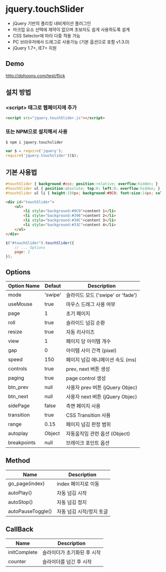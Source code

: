 # jquery.touchSlider
- jQuery 기반의 플리킹 내비게이션 플러그인
- 마크업 요소 선택에 제약이 없으며 초보자도 쉽게 사용하도록 설계
- CSS Selector에 따라 다중 적용 가능
- PC 브라우저에서 드래그로 사용가능 (기본 옵션으로 포함 v1.3.0)
- jQuery 1.7+, IE7+ 지원

## Demo
http://dohoons.com/test/flick

## 설치 방법

### \<script\> 태그로 웹페이지에 추가
``` html
<script src="jquery.touchSlider.js"></script>
```

### 또는 NPM으로 설치해서 사용

``` sh
$ npm i jquery.touchslider
```
``` js
var $ = require('jquery');
require('jquery.touchslider')($);
```

## 기본 사용법
``` css
#touchSlider { background:#ccc; position:relative; overflow:hidden; }
#touchSlider ul { position:absolute; top:0; left:0; overflow:hidden; }
#touchSlider ul li { height:150px; background:#9C9; font-size:14px; color:#fff; }
```

``` html
<div id="touchSlider">
	<ul>
		<li style="background:#9C9">content 1</li>
		<li style="background:#396">content 2</li>
		<li style="background:#39C">content 3</li>
		<li style="background:#33C">content 4</li>
	</ul>
</div>
```

``` js
$("#touchSlider").touchSlider({
	// ... Options
	page: 2
});
```

## Options

| Option Name | Defaut | Description |
| --- | --- | --- |
| mode | 'swipe' | 슬라이드 모드 ('swipe' or 'fade') |
| useMouse | true | 마우스 드래그 사용 여부 |
| page | 1 | 초기 페이지 |
| roll | true | 슬라이드 넘김 순환 |
| resize | true | 자동 리사이즈 |
| view | 1 | 페이지 당 아이템 개수 |
| gap | 0 | 아이템 사이 간격 (pixel) |
| speed | 150 | 페이지 넘김 애니메이션 속도 (ms) |
| controls | true | prev, next 버튼 생성 |
| paging | true | page control 생성 |
| btn_prev | null | 사용자 prev 버튼 (jQuery Objec) |
| btn_next | null | 사용자 next 버튼 (jQuery Objec) |
| sidePage | false | 측면 페이지 사용 |
| transition | true | CSS Transition 사용 |
| range | 0.15 | 페이지 넘김 판정 범위 |
| autoplay | Object | 자동움직임 관련 옵션 (Object) |
| breakpoints | null | 브레이크 포인트 옵션 |

## Method

| Name | Description |
| --- | --- |
| go_page(index) | index 페이지로 이동 |
| autoPlay() | 자동 넘김 시작  |
| autoStop() | 자동 넘김 정지  |
| autoPauseToggle() | 자동 넘김 시작/정지 토글  |

## CallBack

| Name | Description |
| --- | --- |
| initComplete | 슬라이더가 초기화된 후 시작 |
| counter | 슬라이더를 넘긴 후 시작  |